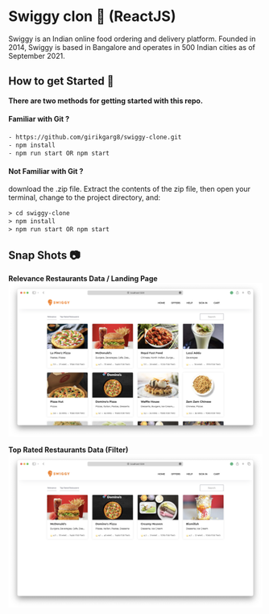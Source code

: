 # Swiggy clon 🚀 (ReactJS)
Swiggy is an Indian online food ordering and delivery platform. Founded in 2014, Swiggy is based in Bangalore and operates in 500 Indian cities as of September 2021.

## How to get Started 🚀
**There are two methods for getting started with this repo.**

#### Familiar with Git ?
```
- https://github.com/girikgarg8/swiggy-clone.git
- npm install
- npm run start OR npm start
```

#### Not Familiar with Git ?
download the .zip file. Extract the contents of the zip file, then open your terminal, change to the project directory, and:

```
> cd swiggy-clone
> npm install
> npm run start OR npm start
```

## Snap Shots 📷

**Relevance Restaurants Data / Landing Page**
![Alt text](extra-files/RelevanceRestaurantsData.png?raw=true "02/04/2023 - 04:12 AM GST")

**Top Rated Restaurants Data (Filter)**
![Alt text](extra-files/TopRatedRestaurantsData.png?raw=true "02/04/2023 - 04:12 AM GST")
